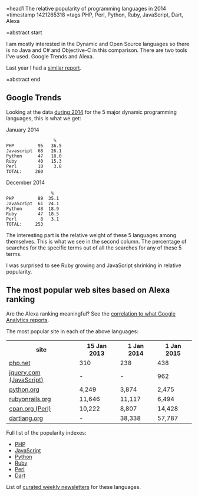 =head1 The relative popularity of programming languages in 2014
=timestamp 1421265318
=tags PHP, Perl, Python, Ruby, JavaScript, Dart, Alexa

=abstract start

I am mostly interested in the Dynamic and Open Source languages so there is no Java and C# and Objective-C in this comparison.
There are two tools I've used. Google Trends and Alexa.

Last year I had a <a href="/the-popularity-of-perl-in-2013.html">similar report</a>.

=abstract end

<h2>Google Trends</h2>

Looking at the data 
<a href="http://www.google.com/trends/explore#q=perl%2C%20php%2C%20python%20-monty%2C%20ruby%20-pokemon%2C%20javascript&date=1%2F2014%2012m&cmpt=q">during 2014</a>
for the 5 major dynamic programming languages, this is what we get:

January 2014

                      %
    PHP         95   36.5
    Javascript  68   26.1
    Python      47   18.0
    Ruby        40   15.3
    Perl        10    3.8
    TOTAL:     260  

December 2014

                     %
    PHP         89  35.1   
    JavaScript  61  24.1
    Python      48  18.9
    Ruby        47  18.5
    Perl         8   3.1
    TOTAL:     253


The interesting part is the relative weight of these 5 languages among themselves. 
This is what we see in the second column.
The percentage of searches for the specific terms out of all the searches for any of these 5 terms.

I was surprised to see Ruby growing and JavaScript shrinking in relative popularity.

<h2>The most popular web sites based on Alexa ranking</h2>

Are the Alexa ranking meaningful? See the <a href="/meaning-of-alexa-rankings.html">correlation to what Google Analytics reports</a>.

The most popular site in each of the above languages:

<table class="popularity">
<tr><th>site</th><th>15 Jan 2013</th><th>1 Jan 2014</th><th>1 Jan 2015</th></tr>
<tr><td><a href="http://php.net/" rel="nofollow">php.net</a></td>                      <td>310</td>     <td>238</td>     <td>438</td></tr>
<tr><td><a href="https://jquery.com/" rel="nofollow">jquery.com (JavaScript)</a></td>  <td>-</td>       <td>-</td>       <td>962</td></tr>
<tr><td><a href="http://python.org/" rel="nofollow">python.org</a></td>                <td>4,249</td>   <td>3,874</td>   <td>2,475</td></tr>
<tr><td><a href="http://rubyonrails.org/" rel="nofollow">rubyonrails.org</a></td>      <td>11,646</td>  <td>11,117</td>  <td>6,494</td></tr>
<tr><td><a href="http://cpan.org/" rel="nofollow">cpan.org (Perl)</a></td>             <td>10,222</td>  <td>8,807</td>   <td>14,428</td></tr>
<tr><td><a href="http://dartlang.org/" rel="nofollow">dartlang.org</a></td>            <td>-</td>       <td>38,338</td>  <td>57,787</td></tr>
</table>

Full list of the popularity indexes:
<ul>
<li><a href="/the-popularity-of-php-in-2014.html">PHP</a></li>
<li><a href="/the-popularity-of-javascript-in-2014.html">JavaScript</a></li>
<li><a href="/the-popularity-of-python-in-2014.html">Python</a></li>
<li><a href="/the-popularity-of-ruby-in-2014.html">Ruby</a></li>
<li><a href="/the-popularity-of-perl-in-2014.html">Perl</a></li>
<li><a href="/the-popularity-of-dart-in-2014.html">Dart</a></li>
</ul>

List of <a href="/curated-weekly-newsletters.html">curated weekly newsletters</a> for these languages.

